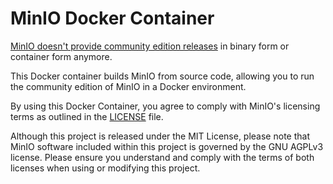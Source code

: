 # MinIO Docker Container

[MinIO doesn't provide community edition releases](https://github.com/minio/minio/tree/RELEASE.2025-10-15T17-29-55Z?tab=readme-ov-file#source-only-distribution) in binary form or container form anymore.

This Docker container builds MinIO from source code, allowing you to run the community edition of MinIO in a Docker environment.

By using this Docker Container, you agree to comply with MinIO's licensing terms as outlined in the [LICENSE](https://github.com/minio/minio/blob/master/LICENSE) file.

Although this project is released under the MIT License, please note that MinIO software included within this project is governed by the GNU AGPLv3 license. Please ensure you understand and comply with the terms of both licenses when using or modifying this project.

